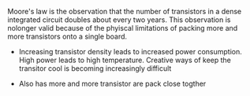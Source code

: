 Moore's law is the observation that the number of transistors in a dense integrated circuit doubles about every two years. This observation is nolonger valid because of the phyiscal limitations of packing more and more transistors onto a single board.

- Increasing transistor density leads to increased power consumption. High power leads to high temperature. Creative ways of keep the transitor cool is becoming increasingly difficult

-  Also has more and more transistor are pack close togther 






